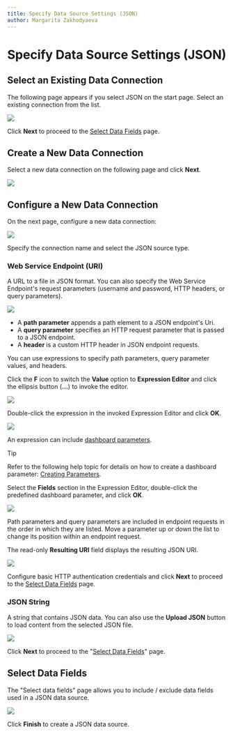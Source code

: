 ```yaml
---
title: Specify Data Source Settings (JSON)
author: Margarita Zakhodyaeva
---
```

# Specify Data Source Settings (JSON)

## Select an Existing Data Connection

The following page appears if you select JSON on the start page. Select an existing connection from the list. 

![](../../../../images/web-dashboard-data-source-wizard-json.png)

Click **Next** to proceed to the [Select Data Fields](#select-data-fields) page.

## Create a New Data Connection

Select a new data connection on the following page and click **Next**.

![](../../../../images/dashboard-data-source-wizard-create-data-connections.png)

## Configure a New Data Connection

On the next page, configure a new data connection:

![](../../../../images/dashboard-data-source-wizard-configure-data-connections.png)

Specify the connection name and select the JSON source type.

### Web Service Endpoint (URI)

A URL to a file in JSON format. You can also specify the Web Service Endpoint's request parameters (username and password, HTTP headers, or query parameters).

![](../../../../images/web-dashboard-json-datasource-parameters.png)

- A **path parameter** appends a path element to a JSON endpoint's Uri.
- A **query parameter** specifies an HTTP request parameter that is passed to a JSON endpoint.
- A **header** is a custom HTTP header in JSON endpoint requests.

You can use expressions to specify path parameters, query parameter values, and headers.

Click the **F** icon  to switch the **Value** option to **Expression Editor** and click the ellipsis button (**...**)  to invoke the editor.

![](../../../../images/web-dashboard-wizard-json-parameters-expression-editor-f-icon.png)

Double-click the expression in the invoked Expression Editor and click **OK**.

![](../../../../images/web-dashboard-wizard-json-parameters-expression-editor.png)

An expression can include [dashboard parameters](../../data-analysis/dashboard-parameters.md). 

> [!Tip]
> Refer to the following help topic for details on how to create a dashboard parameter: [Creating Parameters](../../data-analysis/dashboard-parameters/creating-parameters.md). 

Select the **Fields** section in the Expression Editor, double-click the predefined dashboard parameter, and click **OK**.

![](../../../../images/web-dashboard-wizard-json-parameters-expression-editor-select-dashboard-parameters.png)

Path parameters and query parameters are included in endpoint requests in the order in which they are listed. Move a parameter up or down the list to change its position within an endpoint request.

The read-only **Resulting URI** field displays the resulting JSON URI.

![](../../../../images/web-dashboard-data-source-wizard-json-resulting-uri.png)

Configure basic HTTP authentication credentials and click **Next** to proceed to the [Select Data Fields](#select-data-fields) page. 

### JSON String

 A string that contains JSON data. You can also use the **Upload JSON** button to load content from the selected JSON file.

![](../../../../images/web-dashboard-json-datasource-json-string.png)

Click **Next** to proceed to the "[Select Data Fields](#select-data-fields)" page.

## Select Data Fields

The "Select data fields" page allows you to include / exclude data fields used in a JSON data source.

 ![](../../../../images/dashboard-data-source-wizard-select-data-fields.png)

 Click **Finish** to create a JSON data source.
